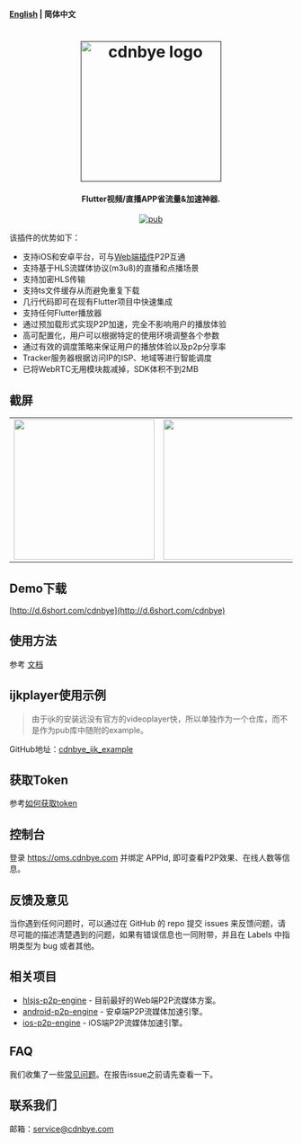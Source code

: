 **[English](README.md) | 简体中文**

<h1 align="center"><a href="" target="_blank" rel="noopener noreferrer"><img width="250" src="https://cdnbye.oss-cn-beijing.aliyuncs.com/pic/cdnbye.png" alt="cdnbye logo"></a></h1>
<h4 align="center">Flutter视频/直播APP省流量&加速神器.</h4>
<p align="center">
<a href="https://pub.dartlang.org/packages/cdnbye"><img src="https://img.shields.io/pub/v/cdnbye.svg" alt="pub"></a>
</p>

该插件的优势如下：
- 支持iOS和安卓平台，可与[Web端插件](https://gitee.com/cdnbye/hlsjs-p2p-engine)P2P互通
- 支持基于HLS流媒体协议(m3u8)的直播和点播场景
- 支持加密HLS传输
- 支持ts文件缓存从而避免重复下载
- 几行代码即可在现有Flutter项目中快速集成
- 支持任何Flutter播放器
- 通过预加载形式实现P2P加速，完全不影响用户的播放体验
- 高可配置化，用户可以根据特定的使用环境调整各个参数
- 通过有效的调度策略来保证用户的播放体验以及p2p分享率
- Tracker服务器根据访问IP的ISP、地域等进行智能调度
- 已将WebRTC无用模块裁减掉，SDK体积不到2MB

## 截屏
<div style="text-align: center"><table><tr>
<td style="text-align: center">
<img src="./figs/list.jpeg" width="250"/>
</td>
  <td style="text-align: center">
<img src="./figs/detail.jpeg" width="250"/>
</td>
</tr></table></div>

## Demo下载
[http://d.6short.com/cdnbye](http://d.6short.com/cdnbye)

## 使用方法
参考 [文档](https://www.cdnbye.com/views/flutter/usage.html)

## ijkplayer使用示例
> 由于ijk的安装远没有官方的videoplayer快，所以单独作为一个仓库，而不是作为pub库中随附的example。

GitHub地址：[cdnbye_ijk_example](https://github.com/mjl0602/cdnbye_ijk_example)  

## 获取Token
参考[如何获取token](https://www.cdnbye.com/views/bindings.html#%E7%BB%91%E5%AE%9A-app-id-%E5%B9%B6%E8%8E%B7%E5%8F%96token)

## 控制台
登录 https://oms.cdnbye.com 并绑定 APPId, 即可查看P2P效果、在线人数等信息。

## 反馈及意见
当你遇到任何问题时，可以通过在 GitHub 的 repo 提交 issues 来反馈问题，请尽可能的描述清楚遇到的问题，如果有错误信息也一同附带，并且在 Labels 中指明类型为 bug 或者其他。

## 相关项目
- [hlsjs-p2p-engine](https://gitee.com/cdnbye/hlsjs-p2p-engine) - 目前最好的Web端P2P流媒体方案。
- [android-p2p-engine](https://gitee.com/cdnbye/android-p2p-engine) - 安卓端P2P流媒体加速引擎。
- [ios-p2p-engine](https://gitee.com/cdnbye/ios-p2p-engine) - iOS端P2P流媒体加速引擎。

## FAQ
我们收集了一些[常见问题](https://www.cdnbye.com/views/FAQ.html)。在报告issue之前请先查看一下。

## 联系我们
邮箱：service@cdnbye.com
